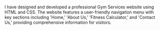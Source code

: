 I have designed and developed a professional Gym Services website using HTML and CSS. The website features a user-friendly navigation menu with key sections including 'Home,' 'About Us,' 'Fitness Calculator,' and 'Contact Us,' providing comprehensive information for visitors.
